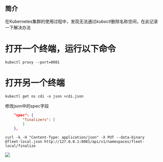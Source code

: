 
## 简介
在Kubernetes集群的使用过程中，发现无法通过*kubectl*删除名称空间，在此记录一下解决办法



# 打开一个终端，运行以下命令

```shell
kubectl proxy --port=8081
```


# 打开另一个终端

```shell
kubectl get ns cdi -o json >cdi.json
```


修改json中的spec字段
```json
    "spec": {
        "finalizers": [
        ]
    },
```

```shell
curl -k -H "Content-Type: application/json" -X PUT --data-binary @fleet-local.json http://127.0.0.1:8081/api/v1/namespaces/fleet-local/finalize
```

![](https://cdn.nlark.com/yuque/0/2021/png/12669195/1628062085126-6c80d499-f49a-49ac-963f-02e8c8d9208c.png)